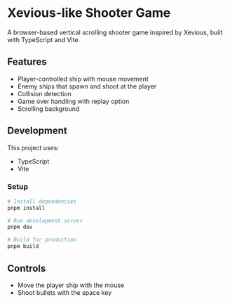 # Xevious-like Shooter Game

A browser-based vertical scrolling shooter game inspired by Xevious, built with TypeScript and Vite.

## Features

- Player-controlled ship with mouse movement
- Enemy ships that spawn and shoot at the player
- Collision detection
- Game over handling with replay option
- Scrolling background

## Development

This project uses:
- TypeScript
- Vite

### Setup

```bash
# Install dependencies
pnpm install

# Run development server
pnpm dev

# Build for production
pnpm build
```

## Controls

- Move the player ship with the mouse
- Shoot bullets with the space key
